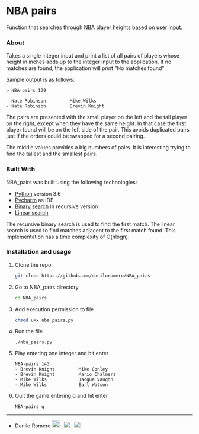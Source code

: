 # NBA pairs
Function that searches through NBA player heights
based on user input.

### About
Takes a single integer input and print a list of all pairs of players
whose height in inches adds up to the integer input to the application. If no
matches are found, the application will print "No matches found"

Sample output is as follows:
```
> NBA-pairs 139

- Nate Robinson      	Mike Wilks
- Nate Robinson      	Brevin Knight
```

The pairs are presented with the small player on the left and the tall player on the right, except when they have the same height. In that case the first player found will be on the left side of the pair.
This avoids duplicated pairs just if the orders could be swapped for a second pairing.

The middle values provides a big numbers of pairs. It is interesting trying to find the tallest and the smallest pairs.

### Built With

NBA_pairs was built using the following technologies:
* [Python](https://www.python.org/) version 3.6
* [Pycharm](https://www.jetbrains.com/pycharm/download) as IDE
* [Binary search](https://en.wikipedia.org/wiki/Binary_search_algorithm) in recursive version
* [Linear search](https://en.wikipedia.org/wiki/Linear_search)


The recursive binary search is used to find the first match.
The linear search is used to find matches adjacent to the first match found.
This implementation has a time complexity of O(nlogn).

### Installation and usage

1. Clone the repo
   ```sh
   git clone https://github.com/daniloromero/NBA_pairs
   ```
2. Go to NBA_pairs directory
   ```sh
   cd NBA_pairs
   ```
3. Add execution permission to file
   ```sh
   chmod u+x nba_pairs.py
   ```
4. Run the file
   ```
   ./nba_pairs.py
   ```
5. Play entering one integer and hit enter
   ```
   NBA-pairs 143
   - Brevin Knight         Mike Conley
   - Brevin Knight         Mario Chalmers
   - Mike Wilks            Jacque Vaughn
   - Mike Wilks            Earl Watson
   ```
6. Quit the game entering q and hit enter
   ```sh
   NBA-pairs q
   ```
------
- Danilo Romero   <a href="https://twitter.com/terpenoide"><img src="https://img.icons8.com/fluent/48/000000/twitter.png" width="20px"></a> &nbsp;  <a href="https://www.linkedin.com/in/danilo-romero-beltran/"><img src="https://img.icons8.com/fluent/20/000000/linkedin.png"></a> &nbsp; <a href="https://github.com/daniloromero"><img src="https://img.icons8.com/fluent/20/000000/github.png"></a>